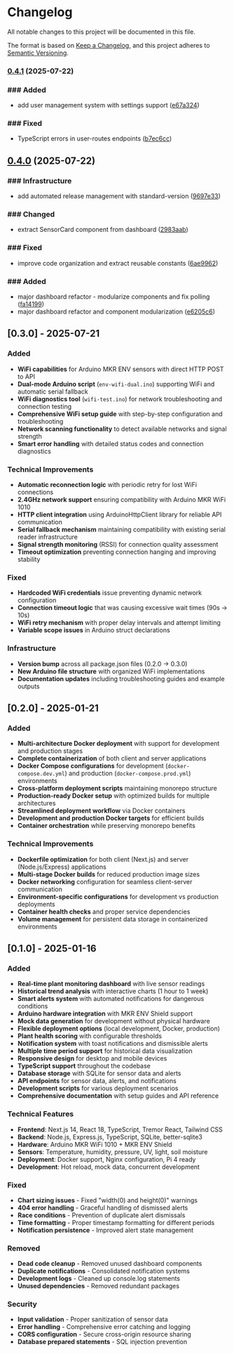 # Changelog

All notable changes to this project will be documented in this file.

The format is based on [Keep a Changelog](https://keepachangelog.com/en/1.0.0/),
and this project adheres to [Semantic Versioning](https://semver.org/spec/v2.0.0.html).

### [0.4.1](https://github.com/trailofdad/veridian-os/compare/v0.4.0...v0.4.1) (2025-07-22)


### ### Added

* add user management system with settings support ([e67a324](https://github.com/trailofdad/veridian-os/commit/e67a3248068df487cf0adc582c8f156a6f7e413c))


### ### Fixed

* TypeScript errors in user-routes endpoints ([b7ec6cc](https://github.com/trailofdad/veridian-os/commit/b7ec6cc65c779a7fef00619bd68551d09897d687))

## [0.4.0](https://github.com/trailofdad/veridian-os/compare/v0.3.0...v0.4.0) (2025-07-22)


### ### Infrastructure

* add automated release management with standard-version ([9697e33](https://github.com/trailofdad/veridian-os/commit/9697e33cacbfaf76732d06718c0a188a9a918a2c))


### ### Changed

* extract SensorCard component from dashboard ([2983aab](https://github.com/trailofdad/veridian-os/commit/2983aab64e98a395cf6063a56b6329f6de18db9a))


### ### Fixed

* improve code organization and extract reusable constants ([6ae9962](https://github.com/trailofdad/veridian-os/commit/6ae99621e13494b6d0581446ee84d1e4cccd5433))


### ### Added

* major dashboard refactor - modularize components and fix polling ([fa14199](https://github.com/trailofdad/veridian-os/commit/fa14199cf85e487e3808d6251b422cb2e6bcc7f8))
* major dashboard refactor and component modularization ([e6205c6](https://github.com/trailofdad/veridian-os/commit/e6205c64f286f412bc78752925610fb81dc81885))

## [0.3.0] - 2025-07-21

### Added
- **WiFi capabilities** for Arduino MKR ENV sensors with direct HTTP POST to API
- **Dual-mode Arduino script** (`env-wifi-dual.ino`) supporting WiFi and automatic serial fallback
- **WiFi diagnostics tool** (`wifi-test.ino`) for network troubleshooting and connection testing
- **Comprehensive WiFi setup guide** with step-by-step configuration and troubleshooting
- **Network scanning functionality** to detect available networks and signal strength
- **Smart error handling** with detailed status codes and connection diagnostics

### Technical Improvements
- **Automatic reconnection logic** with periodic retry for lost WiFi connections
- **2.4GHz network support** ensuring compatibility with Arduino MKR WiFi 1010
- **HTTP client integration** using ArduinoHttpClient library for reliable API communication
- **Serial fallback mechanism** maintaining compatibility with existing serial reader infrastructure
- **Signal strength monitoring** (RSSI) for connection quality assessment
- **Timeout optimization** preventing connection hanging and improving stability

### Fixed
- **Hardcoded WiFi credentials** issue preventing dynamic network configuration
- **Connection timeout logic** that was causing excessive wait times (90s → 10s)
- **WiFi retry mechanism** with proper delay intervals and attempt limiting
- **Variable scope issues** in Arduino struct declarations

### Infrastructure
- **Version bump** across all package.json files (0.2.0 → 0.3.0)
- **New Arduino file structure** with organized WiFi implementations
- **Documentation updates** including troubleshooting guides and example outputs

## [0.2.0] - 2025-01-21

### Added
- **Multi-architecture Docker deployment** with support for development and production stages
- **Complete containerization** of both client and server applications
- **Docker Compose configurations** for development (`docker-compose.dev.yml`) and production (`docker-compose.prod.yml`) environments
- **Cross-platform deployment scripts** maintaining monorepo structure
- **Production-ready Docker setup** with optimized builds for multiple architectures
- **Streamlined deployment workflow** via Docker containers
- **Development and production Docker targets** for efficient builds
- **Container orchestration** while preserving monorepo benefits

### Technical Improvements
- **Dockerfile optimization** for both client (Next.js) and server (Node.js/Express) applications
- **Multi-stage Docker builds** for reduced production image sizes
- **Docker networking** configuration for seamless client-server communication
- **Environment-specific configurations** for development vs production deployments
- **Container health checks** and proper service dependencies
- **Volume management** for persistent data storage in containerized environments

## [0.1.0] - 2025-01-16

### Added
- **Real-time plant monitoring dashboard** with live sensor readings
- **Historical trend analysis** with interactive charts (1 hour to 1 week)
- **Smart alerts system** with automated notifications for dangerous conditions
- **Arduino hardware integration** with MKR ENV Shield support
- **Mock data generation** for development without physical hardware
- **Flexible deployment options** (local development, Docker, production)
- **Plant health scoring** with configurable thresholds
- **Notification system** with toast notifications and dismissible alerts
- **Multiple time period support** for historical data visualization
- **Responsive design** for desktop and mobile devices
- **TypeScript support** throughout the codebase
- **Database storage** with SQLite for sensor data and alerts
- **API endpoints** for sensor data, alerts, and notifications
- **Development scripts** for various deployment scenarios
- **Comprehensive documentation** with setup guides and API reference

### Technical Features
- **Frontend**: Next.js 14, React 18, TypeScript, Tremor React, Tailwind CSS
- **Backend**: Node.js, Express.js, TypeScript, SQLite, better-sqlite3
- **Hardware**: Arduino MKR WiFi 1010 + MKR ENV Shield
- **Sensors**: Temperature, humidity, pressure, UV, light, soil moisture
- **Deployment**: Docker support, Nginx configuration, Pi 4 ready
- **Development**: Hot reload, mock data, concurrent development

### Fixed
- **Chart sizing issues** - Fixed "width(0) and height(0)" warnings
- **404 error handling** - Graceful handling of dismissed alerts
- **Race conditions** - Prevention of duplicate alert dismissals
- **Time formatting** - Proper timestamp formatting for different periods
- **Notification persistence** - Improved alert state management

### Removed
- **Dead code cleanup** - Removed unused dashboard components
- **Duplicate notifications** - Consolidated notification systems
- **Development logs** - Cleaned up console.log statements
- **Unused dependencies** - Removed redundant packages

### Security
- **Input validation** - Proper sanitization of sensor data
- **Error handling** - Comprehensive error catching and logging
- **CORS configuration** - Secure cross-origin resource sharing
- **Database prepared statements** - SQL injection prevention
